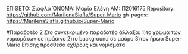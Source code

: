 
ΕΠΙΘΕΤΟ: Σιαφλά
ΌΝΟΜΑ: Μαρία Ελένη
ΑΜ: Π2016175
Repository: https://github.com/MarilenaSiafla/Super-Mario
gh-pages: https://MarilenaSiafla.github.io/Super-Mario

#Παραδοτέο 2
Στο συγκεκριμένο παραδοτέο άλλαξα:
1)το χρωμα των νομισμάτων σε πράσινο 
2)το background σε μαύρο 
3)τον ήρωα Super-Mario
Επίσης πρόσθεσα εχθρούς και νομίσματα 
